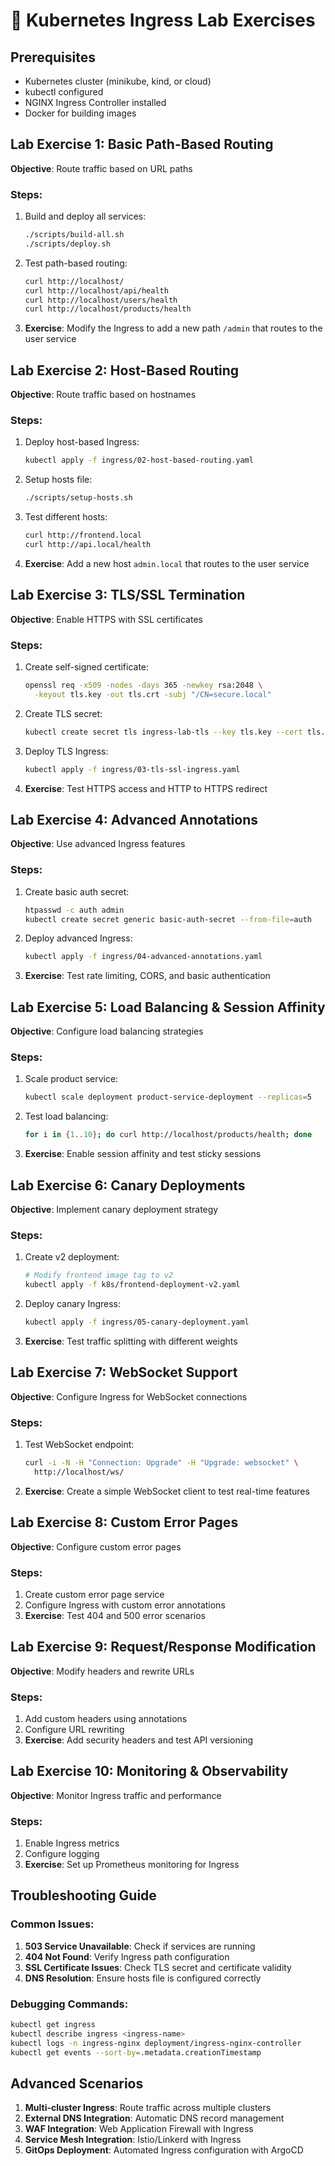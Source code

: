 # 🧪 Kubernetes Ingress Lab Exercises

## Prerequisites
- Kubernetes cluster (minikube, kind, or cloud)
- kubectl configured
- NGINX Ingress Controller installed
- Docker for building images

## Lab Exercise 1: Basic Path-Based Routing

**Objective**: Route traffic based on URL paths

### Steps:
1. Build and deploy all services:
   ```bash
   ./scripts/build-all.sh
   ./scripts/deploy.sh
   ```

2. Test path-based routing:
   ```bash
   curl http://localhost/
   curl http://localhost/api/health
   curl http://localhost/users/health
   curl http://localhost/products/health
   ```

3. **Exercise**: Modify the Ingress to add a new path `/admin` that routes to the user service

## Lab Exercise 2: Host-Based Routing

**Objective**: Route traffic based on hostnames

### Steps:
1. Deploy host-based Ingress:
   ```bash
   kubectl apply -f ingress/02-host-based-routing.yaml
   ```

2. Setup hosts file:
   ```bash
   ./scripts/setup-hosts.sh
   ```

3. Test different hosts:
   ```bash
   curl http://frontend.local
   curl http://api.local/health
   ```

4. **Exercise**: Add a new host `admin.local` that routes to the user service

## Lab Exercise 3: TLS/SSL Termination

**Objective**: Enable HTTPS with SSL certificates

### Steps:
1. Create self-signed certificate:
   ```bash
   openssl req -x509 -nodes -days 365 -newkey rsa:2048 \
     -keyout tls.key -out tls.crt -subj "/CN=secure.local"
   ```

2. Create TLS secret:
   ```bash
   kubectl create secret tls ingress-lab-tls --key tls.key --cert tls.crt
   ```

3. Deploy TLS Ingress:
   ```bash
   kubectl apply -f ingress/03-tls-ssl-ingress.yaml
   ```

4. **Exercise**: Test HTTPS access and HTTP to HTTPS redirect

## Lab Exercise 4: Advanced Annotations

**Objective**: Use advanced Ingress features

### Steps:
1. Create basic auth secret:
   ```bash
   htpasswd -c auth admin
   kubectl create secret generic basic-auth-secret --from-file=auth
   ```

2. Deploy advanced Ingress:
   ```bash
   kubectl apply -f ingress/04-advanced-annotations.yaml
   ```

3. **Exercise**: Test rate limiting, CORS, and basic authentication

## Lab Exercise 5: Load Balancing & Session Affinity

**Objective**: Configure load balancing strategies

### Steps:
1. Scale product service:
   ```bash
   kubectl scale deployment product-service-deployment --replicas=5
   ```

2. Test load balancing:
   ```bash
   for i in {1..10}; do curl http://localhost/products/health; done
   ```

3. **Exercise**: Enable session affinity and test sticky sessions

## Lab Exercise 6: Canary Deployments

**Objective**: Implement canary deployment strategy

### Steps:
1. Create v2 deployment:
   ```bash
   # Modify frontend image tag to v2
   kubectl apply -f k8s/frontend-deployment-v2.yaml
   ```

2. Deploy canary Ingress:
   ```bash
   kubectl apply -f ingress/05-canary-deployment.yaml
   ```

3. **Exercise**: Test traffic splitting with different weights

## Lab Exercise 7: WebSocket Support

**Objective**: Configure Ingress for WebSocket connections

### Steps:
1. Test WebSocket endpoint:
   ```bash
   curl -i -N -H "Connection: Upgrade" -H "Upgrade: websocket" \
     http://localhost/ws/
   ```

2. **Exercise**: Create a simple WebSocket client to test real-time features

## Lab Exercise 8: Custom Error Pages

**Objective**: Configure custom error pages

### Steps:
1. Create custom error page service
2. Configure Ingress with custom error annotations
3. **Exercise**: Test 404 and 500 error scenarios

## Lab Exercise 9: Request/Response Modification

**Objective**: Modify headers and rewrite URLs

### Steps:
1. Add custom headers using annotations
2. Configure URL rewriting
3. **Exercise**: Add security headers and test API versioning

## Lab Exercise 10: Monitoring & Observability

**Objective**: Monitor Ingress traffic and performance

### Steps:
1. Enable Ingress metrics
2. Configure logging
3. **Exercise**: Set up Prometheus monitoring for Ingress

## Troubleshooting Guide

### Common Issues:
1. **503 Service Unavailable**: Check if services are running
2. **404 Not Found**: Verify Ingress path configuration
3. **SSL Certificate Issues**: Check TLS secret and certificate validity
4. **DNS Resolution**: Ensure hosts file is configured correctly

### Debugging Commands:
```bash
kubectl get ingress
kubectl describe ingress <ingress-name>
kubectl logs -n ingress-nginx deployment/ingress-nginx-controller
kubectl get events --sort-by=.metadata.creationTimestamp
```

## Advanced Scenarios

1. **Multi-cluster Ingress**: Route traffic across multiple clusters
2. **External DNS Integration**: Automatic DNS record management
3. **WAF Integration**: Web Application Firewall with Ingress
4. **Service Mesh Integration**: Istio/Linkerd with Ingress
5. **GitOps Deployment**: Automated Ingress configuration with ArgoCD